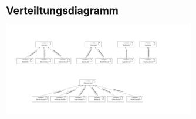 # Verteiltungsdiagramm

![](https://raw.githubusercontent.com/cc-minden-2019/ausarbeitung/master/spezifikation/physische-sicht/uml_distribution_graph.svg?sanitize=true)
